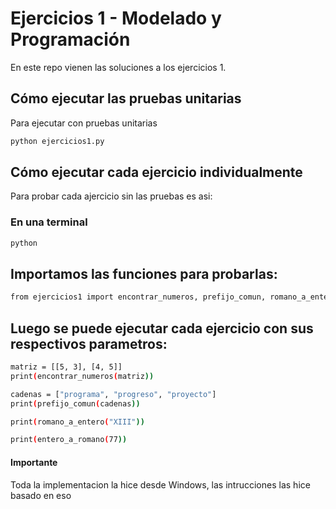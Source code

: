 # Ejercicios 1 - Modelado y Programación

En este repo vienen las soluciones a los ejercicios 1.

## Cómo ejecutar las pruebas unitarias

Para ejecutar con pruebas unitarias

```bash
python ejercicios1.py
```

##  Cómo ejecutar cada ejercicio individualmente

Para probar cada ajercicio sin las pruebas es asi:

### En una terminal 

```bash
python
```

## Importamos las funciones para probarlas:
```bash
from ejercicios1 import encontrar_numeros, prefijo_comun, romano_a_entero, entero_a_romano
```
## Luego se puede ejecutar cada ejercicio con sus respectivos parametros:
```bash
matriz = [[5, 3], [4, 5]]
print(encontrar_numeros(matriz))
```

```bash
cadenas = ["programa", "progreso", "proyecto"]
print(prefijo_comun(cadenas)) 
```
```bash
print(romano_a_entero("XIII")) 
```
```bash
print(entero_a_romano(77))  
```

#### Importante
Toda la implementacion la hice desde Windows, las intrucciones las hice basado en eso